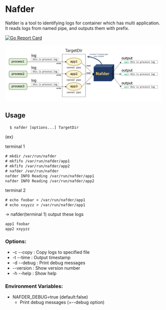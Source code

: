 # Nafder

Nafder is a tool to identifying logs for container which has multi application.
It reads logs from named pipe, and outputs them with prefix.

[![Go Report Card](https://goreportcard.com/badge/github.com/t-matsuo/nafder)](https://goreportcard.com/report/github.com/t-matsuo/nafder)

![](images/nafder.png)

## Usage

```
  $ nafder [options...] TargetDir
```

(ex)

terminal 1
```
# mkdir /var/run/nafder
# mkfifo /var/run/nafder/app1
# mkfifo /var/run/nafder/app2
# nafder /var/run/nafder
nafder INFO Reading /var/run/nafder/app1
nafder INFO Reading /var/run/nafder/app2
```

terminal 2
```
# echo foobar > /var/run/nafder/app1
# echo xxyyzz > /var/run/nafder/app1
```

-> nafder(terminal 1) output these logs
```
app1 foobar
app2 xxyyzz
```

### Options:

*  -c --copy    : Copy logs to specified file
*  -t --time    : Output timestamp
*  -d --debug   : Print debug messages
*  --version    : Show version number
*  -h --help    : Show help

### Environment Variables:

* NAFDER_DEBUG=true (default:false)
  * Print debug messages (=--debug option)

